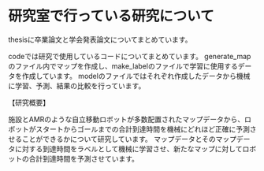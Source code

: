 # 研究室で行っている研究について
thesisに卒業論文と学会発表論文についてまとめています。

codeでは研究で使用しているコードについてまとめています。
generate_mapのファイル内でマップを作成し、make_labelのファイルで学習に使用するデータを作成しています。
modelのファイルではそれぞれ作成したデータから機械に学習、予測、結果の比較を行っています。


【研究概要】

施設とAMRのような自立移動ロボットが多数配置されたマップデータから、ロボットがスタートからゴールまでの合計到達時間を機械にどれほど正確に予測させることができるかについて研究しています。
マップデータとそのマップデータに対する到達時間をラベルとして機械に学習させ、新たなマップに対してロボットの合計到達時間を予測させています。
